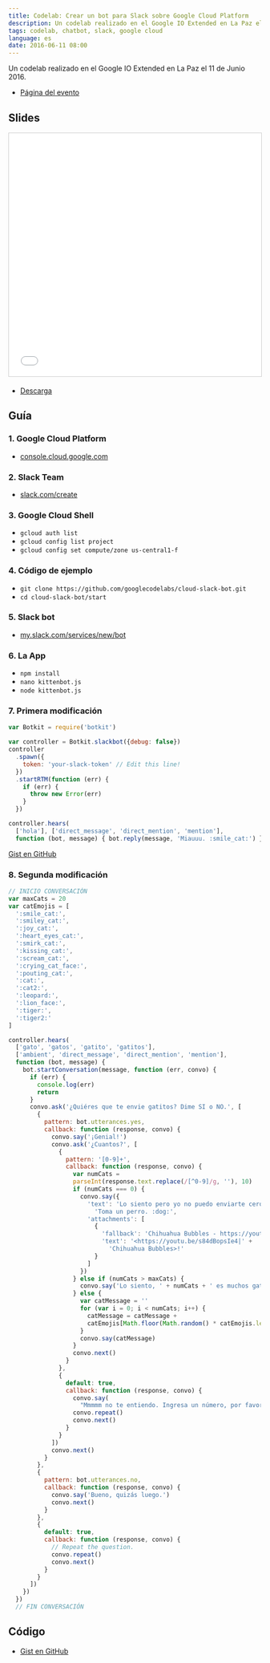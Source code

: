 ```yaml
---
title: Codelab: Crear un bot para Slack sobre Google Cloud Platform
description: Un codelab realizado en el Google IO Extended en La Paz el 11 de Junio 2016.
tags: codelab, chatbot, slack, google cloud
language: es
date: 2016-06-11 08:00
---
```


Un codelab realizado en el Google IO Extended en La Paz el 11 de Junio 2016.

* [Página del evento](https://www.facebook.com/events/1169325799779223/)

## Slides

<iframe allowfullscreen="" frameborder="0" height="485" marginheight="0" marginwidth="0" scrolling="no" src="//www.slideshare.net/slideshow/embed_code/key/Aodsl6q4p4iUQq" style="border:1px solid #CCC; border-width:1px; margin-bottom:5px; max-width: 100%;" width="100%"></iframe>

- [Descarga](https://drive.google.com/file/d/0B5wCprFP-EBZcEd2ajVHMHFnZms/view?usp=sharing)


## Guía

### 1. Google Cloud Platform

- [console.cloud.google.com](https://console.cloud.google.com)

### 2. Slack Team

- [slack.com/create](https://slack.com/create)

### 3. Google Cloud Shell

- `gcloud auth list`
- `gcloud config list project`
- `gcloud config set compute/zone us-central1-f`

### 4. Código de ejemplo

- `git clone https://github.com/googlecodelabs/cloud-slack-bot.git`
- `cd cloud-slack-bot/start`

### 5. Slack bot

- [my.slack.com/services/new/bot](http://my.slack.com/services/new/bot)

### 6. La App

- `npm install`
- `nano kittenbot.js`
- `node kittenbot.js`

### 7. Primera modificación

```javascript
var Botkit = require('botkit')

var controller = Botkit.slackbot({debug: false})
controller
  .spawn({
    token: 'your-slack-token' // Edit this line!
  })
  .startRTM(function (err) {
    if (err) {
      throw new Error(err)
    }
  })

controller.hears(
  ['hola'], ['direct_message', 'direct_mention', 'mention'],
  function (bot, message) { bot.reply(message, 'Miauuu. :smile_cat:') })
```

[Gist en GitHub](https://gist.github.com/alvareztech/61b37ea11a7a75d12ca44586973310d8)

### 8. Segunda modificación

```javascript
// INICIO CONVERSACIÓN
var maxCats = 20
var catEmojis = [
  ':smile_cat:',
  ':smiley_cat:',
  ':joy_cat:',
  ':heart_eyes_cat:',
  ':smirk_cat:',
  ':kissing_cat:',
  ':scream_cat:',
  ':crying_cat_face:',
  ':pouting_cat:',
  ':cat:',
  ':cat2:',
  ':leopard:',
  ':lion_face:',
  ':tiger:',
  ':tiger2:'
]

controller.hears(
  ['gato', 'gatos', 'gatito', 'gatitos'],
  ['ambient', 'direct_message', 'direct_mention', 'mention'],
  function (bot, message) {
    bot.startConversation(message, function (err, convo) {
      if (err) {
        console.log(err)
        return
      }
      convo.ask('¿Quiéres que te envie gatitos? Dime SI o NO.', [
        {
          pattern: bot.utterances.yes,
          callback: function (response, convo) {
            convo.say('¡Genial!')
            convo.ask('¿Cuantos?', [
              {
                pattern: '[0-9]+',
                callback: function (response, convo) {
                  var numCats =
                  parseInt(response.text.replace(/[^0-9]/g, ''), 10)
                  if (numCats === 0) {
                    convo.say({
                      'text': 'Lo siento pero yo no puedo enviarte cero gatos. ' +
                        'Toma un perro. :dog:',
                      'attachments': [
                        {
                          'fallback': 'Chihuahua Bubbles - https://youtu.be/s84dBopsIe4',
                          'text': '<https://youtu.be/s84dBopsIe4|' +
                            'Chihuahua Bubbles>!'
                        }
                      ]
                    })
                  } else if (numCats > maxCats) {
                    convo.say('Lo siento, ' + numCats + ' es muchos gatos.')
                  } else {
                    var catMessage = ''
                    for (var i = 0; i < numCats; i++) {
                      catMessage = catMessage +
                      catEmojis[Math.floor(Math.random() * catEmojis.length)]
                    }
                    convo.say(catMessage)
                  }
                  convo.next()
                }
              },
              {
                default: true,
                callback: function (response, convo) {
                  convo.say(
                    "Mmmmm no te entiendo. Ingresa un número, por favor.")
                  convo.repeat()
                  convo.next()
                }
              }
            ])
            convo.next()
          }
        },
        {
          pattern: bot.utterances.no,
          callback: function (response, convo) {
            convo.say('Bueno, quizás luego.')
            convo.next()
          }
        },
        {
          default: true,
          callback: function (response, convo) {
            // Repeat the question.
            convo.repeat()
            convo.next()
          }
        }
      ])
    })
  })
  // FIN CONVERSACIÓN
```

## Código

* [Gist en GitHub](https://gist.github.com/alvareztech/8a169a0006dc845fdbf610539b48dd83)
